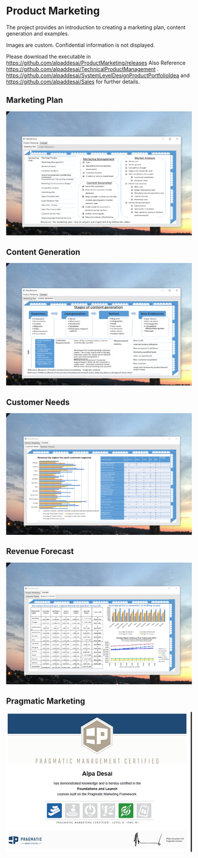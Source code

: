# Product Marketing

The project provides an introduction to creating a marketing plan, content generation and examples.

Images are custom. Confidential information is not displayed.

Please download the executable in https://github.com/alpaddesai/ProductMarketing/releases
Also Reference https://github.com/alpaddesai/TechnicalProductManagement . https://github.com/alpaddesai/SystemLevelDesignProductPortfolioIdea and  https://github.com/alpaddesai/Sales for further details.

## Marketing Plan 
![image](MarketingPlan.png)

## Content Generation
![image](ContentGeneration.png)

## Customer Needs
![image](CustomerNeeds.png)

## Revenue Forecast
![image](RevenueForecast.png)

## Pragmatic Marketing 
![image](PragmaticMarketingCertificate.jpg)



